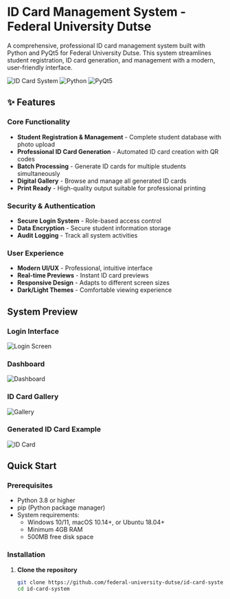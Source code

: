 # ID Card Management System - Federal University Dutse

A comprehensive, professional ID card management system built with Python and PyQt5 for Federal University Dutse. This system streamlines student registration, ID card generation, and management with a modern, user-friendly interface.

![ID Card System](https://img.shields.io/badge/Version-1.0.0-blue)
![Python](https://img.shields.io/badge/Python-3.8%2B-green)
![PyQt5](https://img.shields.io/badge/PyQt5-5.15%2B-orange)

## ✨ Features

### Core Functionality
- **Student Registration & Management** - Complete student database with photo upload
- **Professional ID Card Generation** - Automated ID card creation with QR codes
- **Batch Processing** - Generate ID cards for multiple students simultaneously
- **Digital Gallery** - Browse and manage all generated ID cards
- **Print Ready** - High-quality output suitable for professional printing

### Security & Authentication
- **Secure Login System** - Role-based access control
- **Data Encryption** - Secure student information storage
- **Audit Logging** - Track all system activities

###  User Experience
- **Modern UI/UX** - Professional, intuitive interface
- **Real-time Previews** - Instant ID card previews
- **Responsive Design** - Adapts to different screen sizes
- **Dark/Light Themes** - Comfortable viewing experience

##  System Preview

### Login Interface
![Login Screen](docs/screenshots/login.png)

### Dashboard
![Dashboard](docs/screenshots/dashboard.png)

### ID Card Gallery
![Gallery](docs/screenshots/gallery.png)

### Generated ID Card Example
![ID Card](docs/screenshots/id-card.png)

##  Quick Start

### Prerequisites

- Python 3.8 or higher
- pip (Python package manager)
- System requirements:
  - Windows 10/11, macOS 10.14+, or Ubuntu 18.04+
  - Minimum 4GB RAM
  - 500MB free disk space

### Installation

1. **Clone the repository**
   ```bash
   git clone https://github.com/federal-university-dutse/id-card-system.git
   cd id-card-system